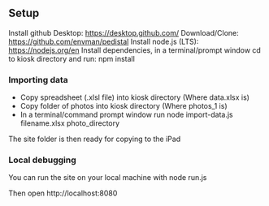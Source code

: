 ## Setup

Install github Desktop: https://desktop.github.com/
Download/Clone: https://github.com/envman/pedistal
Install node.js (LTS): https://nodejs.org/en
Install dependencies, in a terminal/prompt window cd to kiosk directory and run:
npm install

### Importing data
- Copy spreadsheet (.xlsl file) into kiosk directory (Where data.xlsx is)
- Copy folder of photos into kiosk directory (Where photos_1 is)
- In a terminal/command prompt window run node import-data.js filename.xlsx photo_directory

The site folder is then ready for copying to the iPad

### Local debugging
You can run the site on your local machine with
node run.js

Then open http://localhost:8080